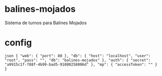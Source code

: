 # balines-mojados
Sistema de turnos para Balines Mojados

# config
``json
{
    "web": {
        "port": 80
    },
    "db": {
        "host": "localhost",
        "user": "root",
        "pass": "",
        "db": "balines-mojados"
    },
    "auth": {
        "secret": "a9915c1f-788f-4b99-bad5-91080258006d"
    },
    "mp": {
        "accessToken": ""
    } 
}
``
